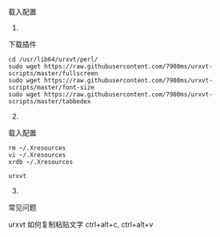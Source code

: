 
载入配置

1.
下载插件
```
cd /usr/lib64/urxvt/perl/
sudo wget https://raw.githubusercontent.com/7900ms/urxvt-scripts/master/fullscreen
sudo wget https://raw.githubusercontent.com/7900ms/urxvt-scripts/master/font-size
sudo wget https://raw.githubusercontent.com/7900ms/urxvt-scripts/master/tabbedex
```

2.
载入配置
```
rm ~/.Xresources
vi ~/.Xresources
xrdb ~/.Xresources

urxvt
```

3.
常见问题

urxvt 如何复制粘贴文字
ctrl+alt+c, ctrl+alt+v
